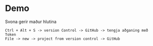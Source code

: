 # Demo

Svona gerir maður hlutina
    
    Ctrl + Alt + S -> version Control -> GitHub -> tengja aðganing með Token
    File -> new -> project from version control -> GitHub